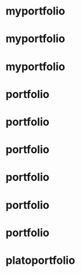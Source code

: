 # myportfolio
# myportfolio
# myportfolio
# portfolio
# portfolio
# portfolio
# portfolio
# portfolio
# portfolio
# platoportfolio

